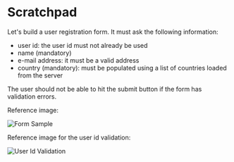 Scratchpad
==========

Let's build a user registration form. It must ask the following information:

* user id: the user id must not already be used
* name (mandatory)
* e-mail address: it must be a valid address
* country (mandatory): must be populated using a list of countries loaded from the server

The user should not be able to hit the submit button if the form has validation errors.

Reference image:

![Form Sample](https://cdn.glitch.com/dd24390c-870b-40a1-baae-0f151812e5d4%2FFormSample.png?1542007103804)

Reference image for the user id validation:

![User Id Validation](https://cdn.glitch.com/dd24390c-870b-40a1-baae-0f151812e5d4%2FFieldValidation.png?1542007105765)
